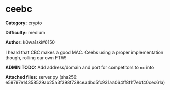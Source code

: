 # ceebc

**Category:** crypto

**Difficulty:** medium

**Author:** k0wa1ski#6150

I heard that CBC makes a good MAC. Ceebs using a proper implementation though, rolling our own FTW!

**ADMIN TODO:** Add address/domain and port for competitors to `nc` into

**Attached files:** server.py (sha256: e59797e14358529ab25a3f398f738cea4bd5fc931aa064ff8f1f7ebf40cec61a)
